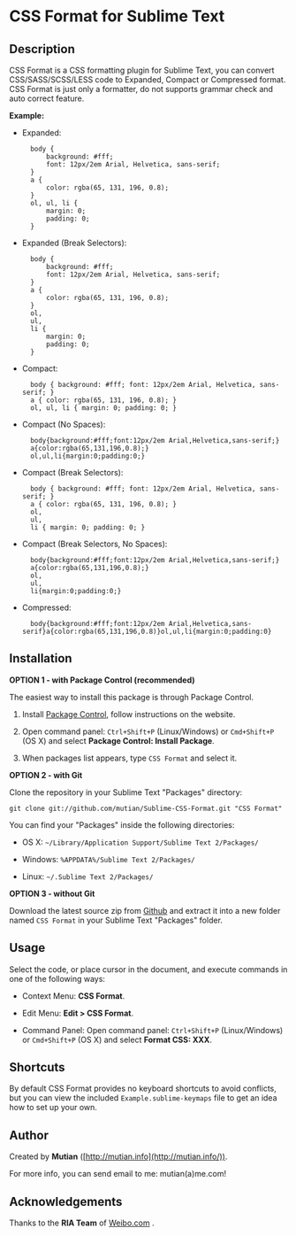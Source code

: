 CSS Format for Sublime Text
===========================


Description
-----------

CSS Format is a CSS formatting plugin for Sublime Text, you can convert CSS/SASS/SCSS/LESS code to Expanded, Compact or Compressed format. CSS Format is just only a formatter, do not supports grammar check and auto correct feature.

**Example:**

* Expanded:

        body {
            background: #fff;
            font: 12px/2em Arial, Helvetica, sans-serif;
        }
        a {
            color: rgba(65, 131, 196, 0.8);
        }
        ol, ul, li {
            margin: 0;
            padding: 0;
        }

* Expanded (Break Selectors):

        body {
            background: #fff;
            font: 12px/2em Arial, Helvetica, sans-serif;
        }
        a {
            color: rgba(65, 131, 196, 0.8);
        }
        ol,
        ul,
        li {
            margin: 0;
            padding: 0;
        }

* Compact:

        body { background: #fff; font: 12px/2em Arial, Helvetica, sans-serif; }
        a { color: rgba(65, 131, 196, 0.8); }
        ol, ul, li { margin: 0; padding: 0; }

* Compact (No Spaces):

        body{background:#fff;font:12px/2em Arial,Helvetica,sans-serif;}
        a{color:rgba(65,131,196,0.8);}
        ol,ul,li{margin:0;padding:0;}

* Compact (Break Selectors):

        body { background: #fff; font: 12px/2em Arial, Helvetica, sans-serif; }
        a { color: rgba(65, 131, 196, 0.8); }
        ol,
        ul,
        li { margin: 0; padding: 0; }

* Compact (Break Selectors, No Spaces):

        body{background:#fff;font:12px/2em Arial,Helvetica,sans-serif;}
        a{color:rgba(65,131,196,0.8);}
        ol,
        ul,
        li{margin:0;padding:0;}

* Compressed:

        body{background:#fff;font:12px/2em Arial,Helvetica,sans-serif}a{color:rgba(65,131,196,0.8)}ol,ul,li{margin:0;padding:0}


Installation
------------

**OPTION 1 - with Package Control (recommended)**

The easiest way to install this package is through Package Control.

1. Install [Package Control](https://sublime.wbond.net/installation), follow instructions on the website.

2. Open command panel: `Ctrl+Shift+P` (Linux/Windows) or `Cmd+Shift+P` (OS X) and select **Package Control: Install Package**.

3. When packages list appears, type `CSS Format` and select it.


**OPTION 2 - with Git**

Clone the repository in your Sublime Text "Packages" directory:

    git clone git://github.com/mutian/Sublime-CSS-Format.git "CSS Format"

You can find your "Packages" inside the following directories:

* OS X:
    `~/Library/Application Support/Sublime Text 2/Packages/`

* Windows:
    `%APPDATA%/Sublime Text 2/Packages/`

* Linux:
    `~/.Sublime Text 2/Packages/`


**OPTION 3 - without Git**

Download the latest source zip from [Github](https://github.com/mutian/Sublime-CSS-Format) and extract it into a new folder named `CSS Format` in your Sublime Text "Packages" folder.


Usage
-----

Select the code, or place cursor in the document, and execute commands in one of the following ways:

* Context Menu: **CSS Format**.

* Edit Menu: **Edit &gt; CSS Format**.

* Command Panel: Open command panel: `Ctrl+Shift+P` (Linux/Windows) or `Cmd+Shift+P` (OS X) and select **Format CSS: XXX**.


Shortcuts
---------

By default CSS Format provides no keyboard shortcuts to avoid conflicts, but you can view the included `Example.sublime-keymaps` file to get an idea how to set up your own.


Author
------

Created by **Mutian** ([http://mutian.info](http://mutian.info/)).

For more info, you can send email to me: mutian(a)me.com!


Acknowledgements
----------------

Thanks to the **RIA Team** of [Weibo.com](http://weibo.com/) .
